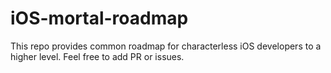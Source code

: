 # iOS-mortal-roadmap
This repo provides common roadmap for characterless iOS developers to a higher level. Feel free to add PR or issues.
